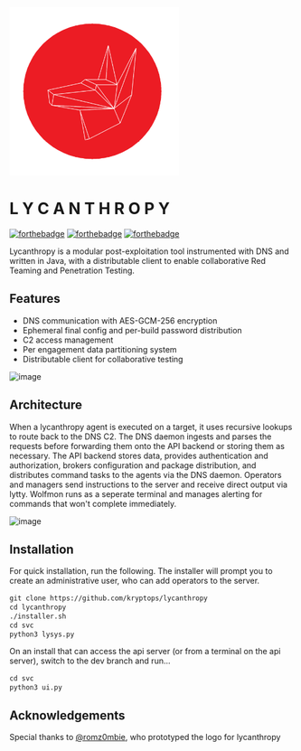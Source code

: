 <img src="Lycanthropy_Logo.png" width=300>

# L Y C A N T H R O P Y
[![forthebadge](https://forthebadge.com/images/badges/made-with-java.svg)](https://forthebadge.com) [![forthebadge](https://forthebadge.com/images/badges/gluten-free.svg)](https://forthebadge.com) [![forthebadge](https://forthebadge.com/images/badges/built-with-love.svg)](https://forthebadge.com)

Lycanthropy is a modular post-exploitation tool instrumented with DNS and written in Java, with a distributable client to enable collaborative Red Teaming and Penetration Testing.

## Features
* DNS communication with AES-GCM-256 encryption
* Ephemeral final config and per-build password distribution
* C2 access management
* Per engagement data partitioning system
* Distributable client for collaborative testing

![image](https://user-images.githubusercontent.com/47731694/154202430-77312004-df75-4f44-80d2-cdee1ff2ffc0.png)

## Architecture
When a lycanthropy agent is executed on a target, it uses recursive lookups to route back to the DNS C2. The DNS daemon ingests and parses the requests before forwarding them onto the API backend or storing them as necessary. The API backend stores data, provides authentication and authorization, brokers configuration and package distribution, and distributes command tasks to the agents via the DNS daemon. Operators and managers send instructions to the server and receive direct output via lytty. Wolfmon runs as a seperate terminal and manages alerting for commands that won't complete immediately.

![image](https://user-images.githubusercontent.com/47731694/154203878-276af4e7-0601-4b0a-8d4b-2e9e313dfd61.png)

## Installation
For quick installation, run the following. The installer will prompt you to create an administrative user, who can add operators to the server.

```
git clone https://github.com/kryptops/lycanthropy
cd lycanthropy
./installer.sh
cd svc
python3 lysys.py
```
On an install that can access the api server (or from a terminal on the api server), switch to the dev branch and run...

```
cd svc
python3 ui.py
```

## Acknowledgements
Special thanks to <a href="https://twitter.com/romz0mbie">@romz0mbie</a>, who prototyped the logo for lycanthropy
